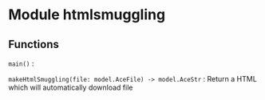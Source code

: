 Module htmlsmuggling
====================

Functions
---------

    
`main()`
:   

    
`makeHtmlSmuggling(file: model.AceFile) ‑> model.AceStr`
:   Return a HTML which will automatically download file